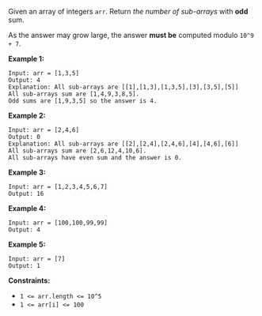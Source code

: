 Given an array of integers `arr`. Return _the number of sub-arrays_ with
**odd** sum.

As the answer may grow large, the answer  **must be**  computed modulo `10^9 +
7`.



**Example 1:**

    
    
    Input: arr = [1,3,5]
    Output: 4
    Explanation: All sub-arrays are [[1],[1,3],[1,3,5],[3],[3,5],[5]]
    All sub-arrays sum are [1,4,9,3,8,5].
    Odd sums are [1,9,3,5] so the answer is 4.
    

**Example 2:**

    
    
    Input: arr = [2,4,6]
    Output: 0
    Explanation: All sub-arrays are [[2],[2,4],[2,4,6],[4],[4,6],[6]]
    All sub-arrays sum are [2,6,12,4,10,6].
    All sub-arrays have even sum and the answer is 0.
    

**Example 3:**

    
    
    Input: arr = [1,2,3,4,5,6,7]
    Output: 16
    

**Example 4:**

    
    
    Input: arr = [100,100,99,99]
    Output: 4
    

**Example 5:**

    
    
    Input: arr = [7]
    Output: 1
    



**Constraints:**

  * `1 <= arr.length <= 10^5`
  * `1 <= arr[i] <= 100`

